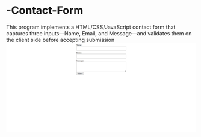 # -Contact-Form
This program implements a HTML/CSS/JavaScript contact form that captures three inputs—Name, Email, and Message—and validates them on the client side before accepting submission
![image_alt](https://github.com/jodusuhan/-Contact-Form/blob/1c12197ca4dd4493892285e4dcb8db0ae6450d4a/6.png)
